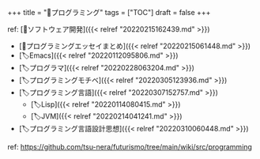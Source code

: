 +++
title = "📂プログラミング"
tags = ["TOC"]
draft = false
+++

ref: [📂ソフトウェア開発]({{< relref "20220215162439.md" >}})

-   [📝プログラミングエッセイまとめ]({{< relref "20220215061448.md" >}})
-   [🏷Emacs]({{< relref "20220112095806.md" >}})
-   [🏷プログラマ]({{< relref "20220228063204.md" >}})
-   [🏷プログラミングモチベ]({{< relref "20220305123936.md" >}})
-   [🏷プログラミング言語]({{< relref "20220307152757.md" >}})
    -   [🏷Lisp]({{< relref "20220114080415.md" >}})
    -   [🏷JVM]({{< relref "20220214041241.md" >}})
-   [🏷プログラミング言語設計思想]({{< relref "20220310060448.md" >}})

ref: <https://github.com/tsu-nera/futurismo/tree/main/wiki/src/programming>
